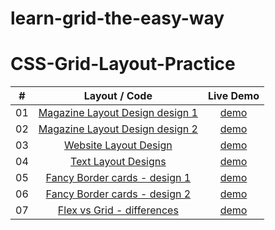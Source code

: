 # learn-grid-the-easy-way
# CSS-Grid-Layout-Practice

|  #  |            Layout / Code             | Live Demo |
| :-: | :----------------------------: | :-------: |
| 01  |       [Magazine Layout Design design 1](https://github.com/Astrogeek77/CSS-Grid-Layout-Practice/tree/main/Magazine_Layout/index.html)       | [demo](https://astrogeek77.github.io/CSS-Grid-Layout-Practice/Magazine_Layout/index.html)
| 02  |       [Magazine Layout Design design 2](https://github.com/Astrogeek77/CSS-Grid-Layout-Practice/tree/main/Magazine_Layout/layout-2.html)       | [demo](https://astrogeek77.github.io/CSS-Grid-Layout-Practice/Magazine_Layout/layout-2.html)
| 03  |       [Website Layout Design](https://github.com/Astrogeek77/CSS-Grid-Layout-Practice/tree/main/Website_Layout/website.html)       | [demo](https://astrogeek77.github.io/CSS-Grid-Layout-Practice/Website_Layout/website.html)
| 04  |       [Text Layout Designs](https://github.com/Astrogeek77/CSS-Grid-Layout-Practice/tree/main/Text_Layout/text.html)       | [demo](https://astrogeek77.github.io/CSS-Grid-Layout-Practice/Text_Layout/text.html)
| 05  |       [Fancy Border cards - design 1](https://github.com/Astrogeek77/CSS-Grid-Layout-Practice/tree/main/fancy_border_design/area-layout.html)       | [demo](https://astrogeek77.github.io/CSS-Grid-Layout-Practice/fancy_border_design/area-layout.html)
| 06  |       [Fancy Border cards - design 2](https://github.com/Astrogeek77/CSS-Grid-Layout-Practice/tree/main/fancy_border_design/column-layout.html)       | [demo](https://astrogeek77.github.io/CSS-Grid-Layout-Practice/fancy_border_design/column-layout.html)
| 07  |       [Flex vs Grid - differences](https://github.com/Astrogeek77/CSS-Grid-Layout-Practice/tree/main/fancy_border_design/flex_vs_grid)       | [demo](https://astrogeek77.github.io/CSS-Grid-Layout-Practice/fancy_border_design/flex_vs_grid)

